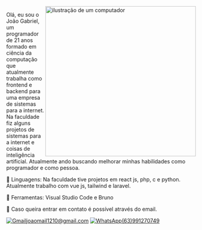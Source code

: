 <img src="https://raw.githubusercontent.com/MicaelliMedeiros/micaellimedeiros/master/image/computer-illustration.png" alt="ilustração de um computador" min-width="400px" max-width="400px" width="400px" align="right">

<p align="left"> 
  Olá, eu sou o João Gabriel, um programador de 21 anos formado em ciência da computação que atualmente trabalha como frontend e backend para uma empresa de sistemas para a internet. Na faculdade fiz alguns projetos de sistemas para a internet e coisas de inteligência artificial. Atualmente ando buscando melhorar minhas habilidades como programador e como pessoa.
</p>

<p align="left">
  🦄 Linguagens: Na faculdade tive projetos em react js, php, c e python. Atualmente trabalho com vue js, tailwind e laravel.
</p>

<p align="left">
  💼 Ferramentas: Visual Studio Code e Bruno
</p>

<p align="left">
  💌 Caso queira entrar em contato é possível através do email.
</p>

<p align="left">
  <a href="#" title="Gmail">
  <img src="https://img.shields.io/badge/-Gmail-FF0000?style=flat-square&labelColor=FF0000&logo=gmail&logoColor=white&link=LINK-DO-SEU-GMAIL" alt="Gmail"/>joaomail1210@gmail.com</a>
  <a href="#" title="WhatsApp">
  <img src="https://img.shields.io/badge/-WhatsApp-25d366?style=flat-square&labelColor=25d366&logo=whatsapp&logoColor=white&link=API-DO-SEU-WHATSAPP" alt="WhatsApp"/>(63)991270749</a>
</p>
